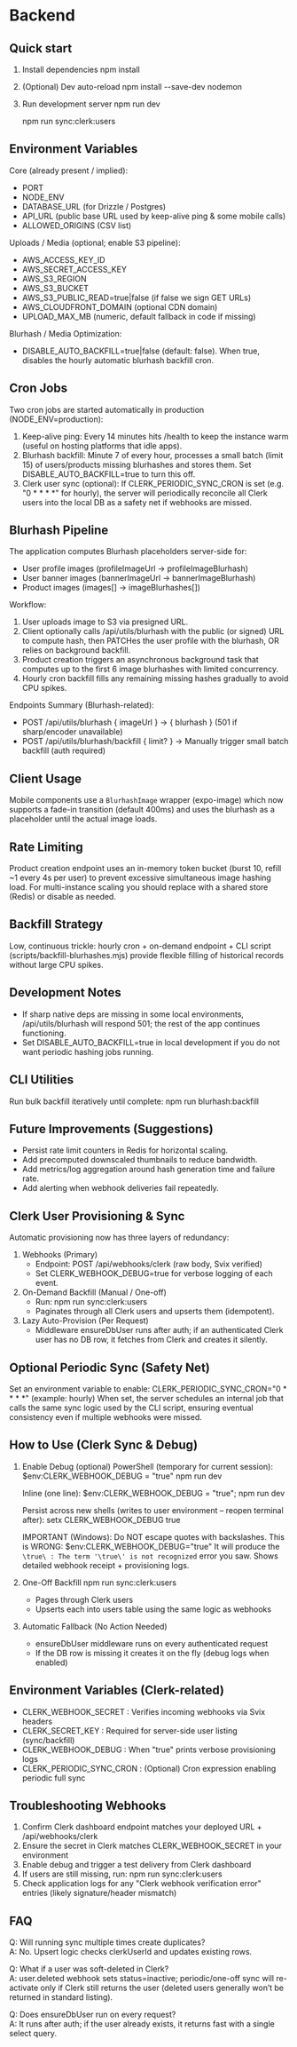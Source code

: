 Backend
======

Quick start
-----------
1. Install dependencies
	npm install
2. (Optional) Dev auto-reload
	npm install --save-dev nodemon
3. Run development server
	npm run dev

	npm run sync:clerk:users

Environment Variables
---------------------
Core (already present / implied):
- PORT
- NODE_ENV
- DATABASE_URL (for Drizzle / Postgres)
- API_URL (public base URL used by keep-alive ping & some mobile calls)
- ALLOWED_ORIGINS (CSV list)

Uploads / Media (optional; enable S3 pipeline):
- AWS_ACCESS_KEY_ID
- AWS_SECRET_ACCESS_KEY
- AWS_S3_REGION
- AWS_S3_BUCKET
- AWS_S3_PUBLIC_READ=true|false (if false we sign GET URLs)
- AWS_CLOUDFRONT_DOMAIN (optional CDN domain)
- UPLOAD_MAX_MB (numeric, default fallback in code if missing)

Blurhash / Media Optimization:
- DISABLE_AUTO_BACKFILL=true|false (default: false). When true, disables the hourly automatic blurhash backfill cron.

Cron Jobs
---------
Two cron jobs are started automatically in production (NODE_ENV=production):
1. Keep-alive ping: Every 14 minutes hits /health to keep the instance warm (useful on hosting platforms that idle apps).
2. Blurhash backfill: Minute 7 of every hour, processes a small batch (limit 15) of users/products missing blurhashes and stores them. Set DISABLE_AUTO_BACKFILL=true to turn this off.
 3. Clerk user sync (optional): If CLERK_PERIODIC_SYNC_CRON is set (e.g. "0 * * * *" for hourly), the server will periodically reconcile all Clerk users into the local DB as a safety net if webhooks are missed.

Blurhash Pipeline
-----------------
The application computes Blurhash placeholders server-side for:
- User profile images (profileImageUrl -> profileImageBlurhash)
- User banner images (bannerImageUrl -> bannerImageBlurhash)
- Product images (images[] -> imageBlurhashes[])

Workflow:
1. User uploads image to S3 via presigned URL.
2. Client optionally calls /api/utils/blurhash with the public (or signed) URL to compute hash, then PATCHes the user profile with the blurhash, OR relies on background backfill.
3. Product creation triggers an asynchronous background task that computes up to the first 6 image blurhashes with limited concurrency.
4. Hourly cron backfill fills any remaining missing hashes gradually to avoid CPU spikes.

Endpoints Summary (Blurhash-related):
- POST /api/utils/blurhash { imageUrl } -> { blurhash } (501 if sharp/encoder unavailable)
- POST /api/utils/blurhash/backfill { limit? } -> Manually trigger small batch backfill (auth required)

Client Usage
------------
Mobile components use a `BlurhashImage` wrapper (expo-image) which now supports a fade-in transition (default 400ms) and uses the blurhash as a placeholder until the actual image loads.

Rate Limiting
-------------
Product creation endpoint uses an in-memory token bucket (burst 10, refill ~1 every 4s per user) to prevent excessive simultaneous image hashing load.
For multi-instance scaling you should replace with a shared store (Redis) or disable as needed.

Backfill Strategy
-----------------
Low, continuous trickle: hourly cron + on-demand endpoint + CLI script (scripts/backfill-blurhashes.mjs) provide flexible filling of historical records without large CPU spikes.

Development Notes
-----------------
- If sharp native deps are missing in some local environments, /api/utils/blurhash will respond 501; the rest of the app continues functioning.
- Set DISABLE_AUTO_BACKFILL=true in local development if you do not want periodic hashing jobs running.

CLI Utilities
-------------
Run bulk backfill iteratively until complete:
  npm run blurhash:backfill

Future Improvements (Suggestions)
---------------------------------
- Persist rate limit counters in Redis for horizontal scaling.
- Add precomputed downscaled thumbnails to reduce bandwidth.
- Add metrics/log aggregation around hash generation time and failure rate.
 - Add alerting when webhook deliveries fail repeatedly.

Clerk User Provisioning & Sync
------------------------------
Automatic provisioning now has three layers of redundancy:
1. Webhooks (Primary)
	- Endpoint: POST /api/webhooks/clerk (raw body, Svix verified)
	- Set CLERK_WEBHOOK_DEBUG=true for verbose logging of each event.
2. On-Demand Backfill (Manual / One-off)
	- Run: npm run sync:clerk:users
	- Paginates through all Clerk users and upserts them (idempotent).
3. Lazy Auto-Provision (Per Request)
	- Middleware ensureDbUser runs after auth; if an authenticated Clerk user has no DB row, it fetches from Clerk and creates it silently.

Optional Periodic Sync (Safety Net)
----------------------------------
Set an environment variable to enable: CLERK_PERIODIC_SYNC_CRON="0 * * * *" (example: hourly)
When set, the server schedules an internal job that calls the same sync logic used by the CLI script, ensuring eventual consistency even if multiple webhooks were missed.

How to Use (Clerk Sync & Debug)
-------------------------------
1. Enable Debug (optional)
	PowerShell (temporary for current session):
	  $env:CLERK_WEBHOOK_DEBUG = "true"
	  npm run dev

	Inline (one line):
	  $env:CLERK_WEBHOOK_DEBUG = "true"; npm run dev

	Persist across new shells (writes to user environment – reopen terminal after):
	  setx CLERK_WEBHOOK_DEBUG true

	IMPORTANT (Windows): Do NOT escape quotes with backslashes. This is WRONG:
	  $env:CLERK_WEBHOOK_DEBUG=\"true\"
	It will produce the `\true\ : The term '\true\' is not recognized` error you saw.
	Shows detailed webhook receipt + provisioning logs.
2. One-Off Backfill
	npm run sync:clerk:users
	- Pages through Clerk users
	- Upserts each into users table using the same logic as webhooks
3. Automatic Fallback (No Action Needed)
	- ensureDbUser middleware runs on every authenticated request
	- If the DB row is missing it creates it on the fly (debug logs when enabled)

Environment Variables (Clerk-related)
------------------------------------
- CLERK_WEBHOOK_SECRET : Verifies incoming webhooks via Svix headers
- CLERK_SECRET_KEY     : Required for server-side user listing (sync/backfill)
- CLERK_WEBHOOK_DEBUG  : When "true" prints verbose provisioning logs
- CLERK_PERIODIC_SYNC_CRON : (Optional) Cron expression enabling periodic full sync

Troubleshooting Webhooks
------------------------
1. Confirm Clerk dashboard endpoint matches your deployed URL + /api/webhooks/clerk
2. Ensure the secret in Clerk matches CLERK_WEBHOOK_SECRET in your environment
3. Enable debug and trigger a test delivery from Clerk dashboard
4. If users are still missing, run: npm run sync:clerk:users
5. Check application logs for any "Clerk webhook verification error" entries (likely signature/header mismatch)

FAQ
----
Q: Will running sync multiple times create duplicates?  
A: No. Upsert logic checks clerkUserId and updates existing rows.

Q: What if a user was soft-deleted in Clerk?  
A: user.deleted webhook sets status=inactive; periodic/one-off sync will re-activate only if Clerk still returns the user (deleted users generally won’t be returned in standard listing).

Q: Does ensureDbUser run on every request?  
A: It runs after auth; if the user already exists, it returns fast with a single select query.

